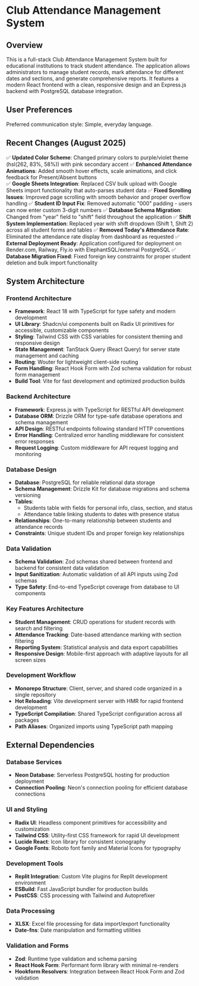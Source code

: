 # Club Attendance Management System

## Overview

This is a full-stack Club Attendance Management System built for educational institutions to track student attendance. The application allows administrators to manage student records, mark attendance for different dates and sections, and generate comprehensive reports. It features a modern React frontend with a clean, responsive design and an Express.js backend with PostgreSQL database integration.

## User Preferences

Preferred communication style: Simple, everyday language.

## Recent Changes (August 2025)

✅ **Updated Color Scheme**: Changed primary colors to purple/violet theme (hsl(262, 83%, 58%)) with pink secondary accent
✅ **Enhanced Attendance Animations**: Added smooth hover effects, scale animations, and click feedback for Present/Absent buttons  
✅ **Google Sheets Integration**: Replaced CSV bulk upload with Google Sheets import functionality that auto-parses student data
✅ **Fixed Scrolling Issues**: Improved page scrolling with smooth behavior and proper overflow handling
✅ **Student ID Input Fix**: Removed automatic "000" padding - users can now enter custom 3-digit numbers
✅ **Database Schema Migration**: Changed from "year" field to "shift" field throughout the application
✅ **Shift System Implementation**: Replaced year with shift dropdown (Shift 1, Shift 2) across all student forms and tables
✅ **Removed Today's Attendance Rate**: Eliminated the attendance rate display from dashboard as requested
✅ **External Deployment Ready**: Application configured for deployment on Render.com, Railway, Fly.io with ElephantSQL/external PostgreSQL
✅ **Database Migration Fixed**: Fixed foreign key constraints for proper student deletion and bulk import functionality

## System Architecture

### Frontend Architecture
- **Framework**: React 18 with TypeScript for type safety and modern development
- **UI Library**: Shadcn/ui components built on Radix UI primitives for accessible, customizable components
- **Styling**: Tailwind CSS with CSS variables for consistent theming and responsive design
- **State Management**: TanStack Query (React Query) for server state management and caching
- **Routing**: Wouter for lightweight client-side routing
- **Form Handling**: React Hook Form with Zod schema validation for robust form management
- **Build Tool**: Vite for fast development and optimized production builds

### Backend Architecture
- **Framework**: Express.js with TypeScript for RESTful API development
- **Database ORM**: Drizzle ORM for type-safe database operations and schema management
- **API Design**: RESTful endpoints following standard HTTP conventions
- **Error Handling**: Centralized error handling middleware for consistent error responses
- **Request Logging**: Custom middleware for API request logging and monitoring

### Database Design
- **Database**: PostgreSQL for reliable relational data storage
- **Schema Management**: Drizzle Kit for database migrations and schema versioning
- **Tables**: 
  - Students table with fields for personal info, class, section, and status
  - Attendance table linking students to dates with presence status
- **Relationships**: One-to-many relationship between students and attendance records
- **Constraints**: Unique student IDs and proper foreign key relationships

### Data Validation
- **Schema Validation**: Zod schemas shared between frontend and backend for consistent data validation
- **Input Sanitization**: Automatic validation of all API inputs using Zod schemas
- **Type Safety**: End-to-end TypeScript coverage from database to UI components

### Key Features Architecture
- **Student Management**: CRUD operations for student records with search and filtering
- **Attendance Tracking**: Date-based attendance marking with section filtering
- **Reporting System**: Statistical analysis and data export capabilities
- **Responsive Design**: Mobile-first approach with adaptive layouts for all screen sizes

### Development Workflow
- **Monorepo Structure**: Client, server, and shared code organized in a single repository
- **Hot Reloading**: Vite development server with HMR for rapid frontend development
- **TypeScript Compilation**: Shared TypeScript configuration across all packages
- **Path Aliases**: Organized imports using TypeScript path mapping

## External Dependencies

### Database Services
- **Neon Database**: Serverless PostgreSQL hosting for production deployment
- **Connection Pooling**: Neon's connection pooling for efficient database connections

### UI and Styling
- **Radix UI**: Headless component primitives for accessibility and customization
- **Tailwind CSS**: Utility-first CSS framework for rapid UI development
- **Lucide React**: Icon library for consistent iconography
- **Google Fonts**: Roboto font family and Material Icons for typography

### Development Tools
- **Replit Integration**: Custom Vite plugins for Replit development environment
- **ESBuild**: Fast JavaScript bundler for production builds
- **PostCSS**: CSS processing with Tailwind and Autoprefixer

### Data Processing
- **XLSX**: Excel file processing for data import/export functionality
- **Date-fns**: Date manipulation and formatting utilities

### Validation and Forms
- **Zod**: Runtime type validation and schema parsing
- **React Hook Form**: Performant form library with minimal re-renders
- **Hookform Resolvers**: Integration between React Hook Form and Zod validation